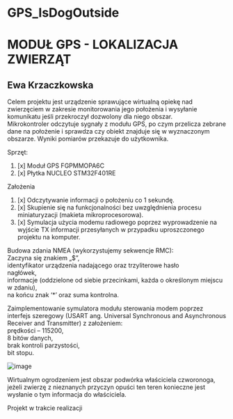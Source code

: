# GPS_IsDogOutside
# MODUŁ GPS - LOKALIZACJA ZWIERZĄT
## Ewa Krzaczkowska

Celem projektu jest urządzenie sprawujące wirtualną opiekę nad  	zwierzęciem w zakresie monitorowania jego położenia i wysyłanie 	komunikatu jeśli przekroczył dozwolony dla niego obszar.  
Mikrokontroler  odczytuje sygnały z modułu GPS, po czym przelicza 	zebrane dane na położenie i sprawdza czy obiekt znajduje się w 	wyznaczonym obszarze. Wyniki pomiarów przekazuje do użytkownika.

Sprzęt:
1. [x] Moduł GPS FGPMMOPA6C 
2. [x] Płytka NUCLEO STM32F401RE

Założenia
1. [x] Odczytywanie informacji o położeniu co 1 sekundę.
2. [x] Skupienie się na funkcjonalności bez uwzględnienia procesu miniaturyzacji (makieta mikroprocesorowa).
3. [x] Symulacja użycia modemu radiowego poprzez wyprowadzenie na wyjście TX informacji przesyłanych w przypadku uproszczonego projektu na komputer.  

Budowa zdania NMEA (wykorzystujemy sekwencje RMC):  
Zaczyna się znakiem „$”,  
identyfikator urządzenia nadającego oraz trzyliterowe hasło  
nagłówek,  
informacje (oddzielone od siebie przecinkami, każda o określonym miejscu w zdaniu),  
na końcu znak ‘*’ oraz suma kontrolna.  

Zaimplementowanie symulatora modułu sterowania modem poprzez interfejs szeregowy (USART ang. Universal Synchronous and Asynchronous Receiver and Transmitter) z założeniem:  
 prędkości – 115200,  
 8 bitów danych,  
 brak kontroli parzystości,  
 bit stopu.  
 
 ![image](https://user-images.githubusercontent.com/112576532/211844268-4f777b6c-536f-45ba-9bbe-f027a77c51fd.png)

Wirtualnym ogrodzeniem jest obszar podwórka właściciela czworonoga, jeżeli zwierzę z nieznanych przyczyn opuści ten teren konieczne jest wysłanie o tym informacja do właściciela. 

Projekt w trakcie realizacji
